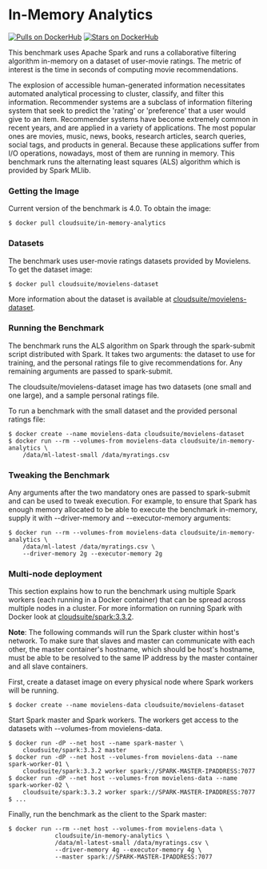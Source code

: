 # In-Memory Analytics #

[![Pulls on DockerHub][dhpulls]][dhrepo]
[![Stars on DockerHub][dhstars]][dhrepo]

This benchmark uses Apache Spark and runs a collaborative filtering algorithm
in-memory on a dataset of user-movie ratings. The metric of interest is the
time in seconds of computing movie recommendations.

The explosion of accessible human-generated information necessitates automated
analytical processing to cluster, classify, and filter this information.
Recommender systems are a subclass of information filtering system that seek to
predict the 'rating' or 'preference' that a user would give to an item.
Recommender systems have become extremely common in recent years, and are
applied in a variety of applications. The most popular ones are movies, music,
news, books, research articles, search queries, social tags, and products in
general. Because these applications suffer from I/O operations, nowadays, most
of them are running in memory. This benchmark runs the alternating least
squares (ALS) algorithm which is provided by Spark MLlib.

### Getting the Image

Current version of the benchmark is 4.0. To obtain the image:

    $ docker pull cloudsuite/in-memory-analytics

### Datasets

The benchmark uses user-movie ratings datasets provided by Movielens. To get
the dataset image:

    $ docker pull cloudsuite/movielens-dataset

More information about the dataset is available at
[cloudsuite/movielens-dataset][ml-dhrepo].

### Running the Benchmark

The benchmark runs the ALS algorithm on Spark through the spark-submit script
distributed with Spark. It takes two arguments: the dataset to use for
training, and the personal ratings file to give recommendations for. Any
remaining arguments are passed to spark-submit.

The cloudsuite/movielens-dataset image has two datasets (one small and one
large), and a sample personal ratings file.

To run a benchmark with the small dataset and the provided personal ratings
file:

    $ docker create --name movielens-data cloudsuite/movielens-dataset
    $ docker run --rm --volumes-from movielens-data cloudsuite/in-memory-analytics \
        /data/ml-latest-small /data/myratings.csv

### Tweaking the Benchmark

Any arguments after the two mandatory ones are passed to spark-submit and can
be used to tweak execution. For example, to ensure that Spark has enough memory
allocated to be able to execute the benchmark in-memory, supply it with
--driver-memory and --executor-memory arguments:

    $ docker run --rm --volumes-from movielens-data cloudsuite/in-memory-analytics \
        /data/ml-latest /data/myratings.csv \
        --driver-memory 2g --executor-memory 2g

### Multi-node deployment

This section explains how to run the benchmark using multiple Spark workers
(each running in a Docker container) that can be spread across multiple nodes
in a cluster. For more information on running Spark with Docker look at
[cloudsuite/spark:3.3.2][spark-dhrepo].

**Note**: The following commands will run the Spark cluster within host's network. To make sure that slaves and master can communicate with each other, the master container's hostname, which should be host's hostname, must be able to be resolved to the same IP address by the master container and all slave containers. 

First, create a dataset image on every physical node where Spark workers will
be running.

    $ docker create --name movielens-data cloudsuite/movielens-dataset

Start Spark master and Spark workers. The workers get access to the
datasets with --volumes-from movielens-data.

    $ docker run -dP --net host --name spark-master \
        cloudsuite/spark:3.3.2 master
    $ docker run -dP --net host --volumes-from movielens-data --name spark-worker-01 \
        cloudsuite/spark:3.3.2 worker spark://SPARK-MASTER-IPADDRESS:7077
    $ docker run -dP --net host --volumes-from movielens-data --name spark-worker-02 \
        cloudsuite/spark:3.3.2 worker spark://SPARK-MASTER-IPADDRESS:7077
    $ ...

Finally, run the benchmark as the client to the Spark master:

    $ docker run --rm --net host --volumes-from movielens-data \
                 cloudsuite/in-memory-analytics \
                 /data/ml-latest-small /data/myratings.csv \
                 --driver-memory 4g --executor-memory 4g \
                 --master spark://SPARK-MASTER-IPADDRESS:7077

[dhrepo]: https://hub.docker.com/r/cloudsuite/in-memory-analytics/ "DockerHub Page"
[dhpulls]: https://img.shields.io/docker/pulls/cloudsuite/in-memory-analytics.svg "Go to DockerHub Page"
[dhstars]: https://img.shields.io/docker/stars/cloudsuite/in-memory-analytics.svg "Go to DockerHub Page"
[ml-dhrepo]: https://hub.docker.com/r/cloudsuite/movielens-dataset/ 
[spark-dhrepo]: https://hub.docker.com/r/cloudsuite/spark/
